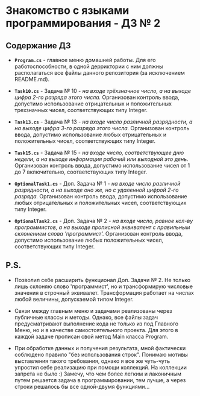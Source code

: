 # Знакомство с языками программирования - ДЗ № 2

## Содержание ДЗ

* **`Program.cs`** - главное меню домашней работы. Для его работоспособности, в одной дерриктории с ним должны располагаться все файлы данного репозитория (за исключением README.md).

* **`Task10.cs`** - Задача № 10 - *на входе трёхзначное число, а на выходе цифра 2-го разряда этого числа.* Организован контроль ввода, допустимо использование отрицательных и положительных трехзначных чисел, соответствующих типу Integer.

* **`Task13.cs`** - Задача № 13 - *на входе число различной разрядности, а на выходе цифра 3-го разряда этого числа.* Организован контроль ввода, допустимо использование любых отрицательных и положительных чисел, соответствующих типу Integer.

* **`Task15.cs`** - Задача № 15 - *на входе число, соответствующее дню недели, а на выходе информация рабочий или выходной это день.* Организован контроль ввода, допустимо использование чисел от 1 до 7 включительно, соответствующих типу Integer.

* **`OptionalTask1.cs`** - Доп. Задача № 1 - *на входе число различной разрядности, а на выходе оно же, но с удаленной цифрой 2-го разряда.* Организован контроль ввода, допустимо использование любых отрицательных и положительных чисел, соответствующих типу Integer.

* **`OptionalTask2.cs`** - Доп. Задача № 2 - *на входе число, равное кол-ву программистов, а на выходе прописной эквивалент с правильным склонением слова 'программист'.* Организован контроль ввода, допустимо использование любых положительных чисел, соответствующих типу Integer.

## P.S.

* Позволил себе расширить функционал Доп. Задачи № 2. Не только лишь склоняю слово 'программист', но и трансформирую числовые значения в строчный эквивалет. Трансформация работает на числах любой величины, допускаемой типом Integer.

* Связи между главным меню и задачами реализованы через публичные классы и методы. Однако, все файлы задач предусматривают выполнение кода не только из под Главного Меню, но и в качестве самостоятельного проекта. Для этого в каждой задаче прописан свой метод Main класса Program.

* При обработке данных и получения результата, мной фактически соблюдено правило "без использования строк". Понимаю мотивы выставления такого требования, однако я все же чуть-чуть упростил себе реализацию при помощи коллекций. На коллекции запрета не было :) Замечу, что чем более легким и лаконичным путем решается задача в программировании, тем лучше, а через строки решалось бы все одной-двумя функциями...
